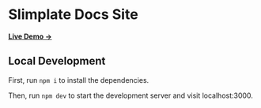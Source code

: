 # Slimplate Docs Site

[**Live Demo →**](https://slimplate.github.io)

## Local Development

First, run `npm i` to install the dependencies.

Then, run `npm dev` to start the development server and visit localhost:3000.

